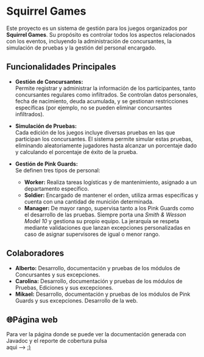 # Squirrel Games

Este proyecto es un sistema de gestión para los juegos organizados por **Squirrel Games**. Su propósito es controlar todos los aspectos relacionados con los eventos, incluyendo la administración de concursantes, la simulación de pruebas y la gestión del personal encargado.

## Funcionalidades Principales

- **Gestión de Concursantes:**  
  Permite registrar y administrar la información de los participantes, tanto concursantes regulares como infiltrados. Se controlan datos personales, fecha de nacimiento, deuda acumulada, y se gestionan restricciones específicas (por ejemplo, no se pueden eliminar concursantes infiltrados).

- **Simulación de Pruebas:**  
  Cada edición de los juegos incluye diversas pruebas en las que participan los concursantes. El sistema permite simular estas pruebas, eliminando aleatoriamente jugadores hasta alcanzar un porcentaje dado y calculando el porcentaje de éxito de la prueba.

- **Gestión de Pink Guards:**  
  Se definen tres tipos de personal:
  - **Worker:** Realiza tareas logísticas y de mantenimiento, asignado a un departamento específico.
  - **Soldier:** Encargado de mantener el orden, utiliza armas específicas y cuenta con una cantidad de munición determinada.
  - **Manager:** De mayor rango, supervisa tanto a los Pink Guards como el desarrollo de las pruebas. Siempre porta una *Smith & Wesson Model 10* y gestiona su propio equipo.
  La jerarquía se respeta mediante validaciones que lanzan excepciones personalizadas en caso de asignar supervisores de igual o menor rango.

## Colaboradores
- **Alberto:** Desarrollo, documentación y pruebas de los módulos de Concursantes y sus excepciones.
- **Carolina:** Desarrollo, documentación y pruebas de los módulos de Pruebas, Ediciones y sus excepciones.
- **Mikael:** Desarrollo, documentación y pruebas de los módulos de Pink Guards y sus excepciones. Desarrollo de la web.

## 🌐Página web
   Para ver la página donde se puede ver la documentación generada con Javadoc y el reporte de cobertura pulsa <br> aqui -->  [:)](https://somvras.github.io/Squirrel-Games/)
